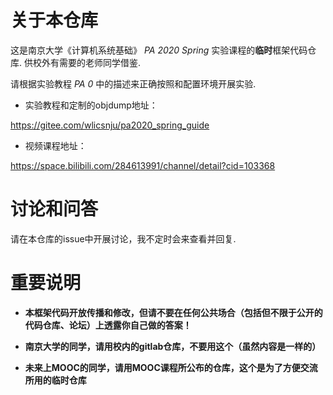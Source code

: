 # 关于本仓库

这是南京大学《计算机系统基础》 *PA 2020 Spring* 实验课程的**临时**框架代码仓库. 供校外有需要的老师同学借鉴.

请根据实验教程 *PA 0* 中的描述来正确按照和配置环境开展实验.

* 实验教程和定制的objdump地址：

https://gitee.com/wlicsnju/pa2020_spring_guide

* 视频课程地址：

https://space.bilibili.com/284613991/channel/detail?cid=103368

# 讨论和问答

请在本仓库的issue中开展讨论，我不定时会来查看并回复.

# 重要说明

* **本框架代码开放传播和修改，但请不要在任何公共场合（包括但不限于公开的代码仓库、论坛）上透露你自己做的答案！**

* **南京大学的同学，请用校内的gitlab仓库，不要用这个（虽然内容是一样的）**

* **未来上MOOC的同学，请用MOOC课程所公布的仓库，这个是为了方便交流所用的临时仓库**